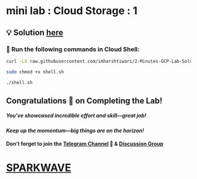 # mini lab : Cloud Storage : 1

## 💡 Solution [here](https://youtu.be/34Y4CDQFMcQ)

### 🚀 Run the following commands in **Cloud Shell**:

```bash
curl -LO raw.githubusercontent.com/imharshtiwari/2-Minutes-GCP-Lab-Solutions/refs/heads/main/Mini%20lab%20Cloud%20Storage%201/shell.sh

sudo chmod +x shell.sh

./shell.sh
```

## Congratulations 🎉 on Completing the Lab!

##### You've showcased incredible effort and skill—great job!

#### *Keep up the momentum—big things are on the horizon!*

#### Don’t forget to join the [Telegram Channel](https://t.me/sparkwave.01) 📱 & [Discussion Group](https://t.me/sparkwave.01chats) 

# [SPARKWAVE](https://www.youtube.com/@sparkwave.01)
